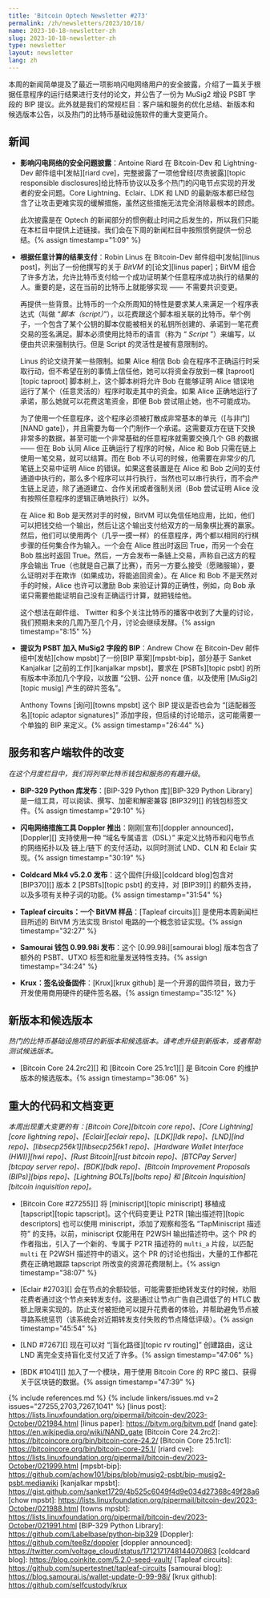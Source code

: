 ```yaml
---
title: 'Bitcoin Optech Newsletter #273'
permalink: /zh/newsletters/2023/10/18/
name: 2023-10-18-newsletter-zh
slug: 2023-10-18-newsletter-zh
type: newsletter
layout: newsletter
lang: zh
---
```


本周的新闻简单提及了最近一项影响闪电网络用户的安全披露，介绍了一篇关于根据任意程序的运行结果进行支付的论文，并公告了一份为 MuSig2 增设 PSBT 字段的 BIP 提议。此外就是我们的常规栏目：客户端和服务的优化总结、新版本和候选版本公告，以及热门的比特币基础设施软件的重大变更简介。

## 新闻

- **<!--security-disclosure-of-issue-affecting-ln-->影响闪电网络的安全问题披露**：Antoine Riard 在 Bitcoin-Dev 和 Lightning-Dev 邮件组中[发帖][riard cve]，完整披露了一项他曾经[尽责披露][topic responsible disclosures]给比特币协议以及多个热门的闪电节点实现的开发者的安全问题。Core Lightning、Eclair、LDK 和 LND 的最新版本都已经包含了让攻击更难实现的缓解措施，虽然这些措施无法完全消除最根本的顾虑。

    此次披露是在 Optech 的新闻部分的惯例截止时间之后发生的，所以我们只能在本栏目中提供上述链接。我们会在下周的新闻栏目中按照惯例提供一份总结。{% assign timestamp="1:09" %}

- **<!--payments-contingent-on-arbitrary-computation-->根据任意计算的结果支付**：Robin Linus 在 Bitcoin-Dev 邮件组中[发帖][linus post]，列出了一份他撰写的关于 *BitVM* 的[论文][linus paper]；BitVM 组合了许多方法，允许比特币支付给一个成功证明某个任意程序成功执行的结果的人。重要的是，这在当前的比特币上就能够实现 —— 不需要共识变更。

    再提供一些背景。比特币的一个众所周知的特性是要求某人来满足一个程序表达式（叫做 “*脚本（script）*”），以花费跟这个脚本相关联的比特币。举个例子，一个包含了某个公钥的脚本仅能被相关的私钥所创建的、承诺到一笔花费交易的签名满足。脚本必须使用比特币的语言（称为 “ *Script* ”）来编写，以便由共识来强制执行。但是 Script 的灵活性是被有意限制的。
    
    Linus 的论文绕开某一些限制。如果 Alice 相信 Bob 会在程序不正确运行时采取行动，但不希望在别的事情上信任他，她可以将资金存放到一棵 [taproot][topic taproot] 脚本树上，这个脚本树将允许 Bob 在能够证明 Alice 错误地运行了某个（任意灵活的）程序时取走其中的资金。如果 Alice 正确地运行了承诺，那么她就可以花费这笔资金，即便 Bob 尝试阻止她，也不可能成功。
    
    为了使用一个任意程序，这个程序必须被打散成非常基本的单元（[与非门][NAND gate]），并且需要为每一个门制作一个承诺。这需要双方在链下交换非常多的数据，甚至可能一个非常基础的任意程序就需要交换几个 GB 的数据 —— 但在 Bob 认同 Alice 正确运行了程序的时候，Alice 和 Bob 只需在链上使用一笔交易，就可以结算。而在 Bob 不认可的时候，他需要在非常少的几笔链上交易中证明 Alice 的错误。如果这套装置是在 Alice 和 Bob 之间的支付通道中执行的，那么多个程序可以并行执行，当然也可以串行执行，而不会产生链上足迹，除了通道建立、合作关闭或者强制关闭（Bob 尝试证明 Alice 没有按照任意程序的逻辑正确地执行）以外。
    
    在 Alice 和 Bob 是天然对手的时候，BitVM 可以免信任地应用，比如，他们可以把钱交给一个输出，然后让这个输出支付给双方的一局象棋比赛的赢家。然后，他们可以使用两个（几乎一摸一样）的任意程序，两个都以相同的行棋步骤的任何集合作为输入。一个会在 Alice 胜出时返回 True，而另一个会在 Bob 胜出时返回 True。然后，一方会发布一条链上交易，声称自己这方的程序会输出 True（也就是自己赢了比赛），而另一方要么接受（愿赌服输），要么证明对手在欺诈（如果成功，将能追回资金）。在 Alice 和 Bob 不是天然对手的时候，Alice 也许可以激励 Bob 来验证计算的正确性，例如，向 Bob 承诺只需要他能证明自己没有正确运行计算，就把钱给他。
    
    这个想法在邮件组、 Twitter 和多个关注比特币的播客中收到了大量的讨论，我们预期未来的几周乃至几个月，讨论会继续发酵。{% assign timestamp="8:15" %}
    
- **<!--proposed-bip-for-musig2-fields-in-psbts-->提议为 PSBT 加入 MuSig2 字段的 BIP**：Andrew Chow 在 Bitcoin-Dev 邮件组中[发帖][chow mpsbt]了一份[BIP 草案][mpsbt-bip]，部分基于 Sanket Kanjalkar [之前的工作][kanjalkar mpsbt]，要求在 [PSBTs][topic psbt] 的所有版本中添加几个字段，以放置 “公钥、公开 nonce 值，以及使用 [MuSig2][topic musig] 产生的碎片签名”。

    Anthony Towns [询问][towns mpsbt] 这个 BIP 提议是否也会为 “[适配器签名][topic adaptor signatures]” 添加字段，但后续的讨论暗示，这可能需要一个单独的 BIP 来定义。{% assign timestamp="26:44" %}

## 服务和客户端软件的改变

*在这个月度栏目中，我们将列举比特币钱包和服务的有趣升级*。

- **<!--bip329-python-library-released-->BIP-329 Python 库发布**：[BIP-329 Python 库][BIP-329 Python Library] 是一组工具，可以阅读、撰写、加密和解密兼容 [BIP329][] 的钱包标签文件。{% assign timestamp="29:10" %}

- **<!--ln-testing-tool-doppler-announced-->闪电网络措施工具 Doppler 推出**：刚刚[宣布][doppler announced]，[Doppler][] 支持使用一种 “域名专属语言（DSL）” 来定义比特币和闪电节点的网络拓扑以及 链上/链下 的支付活动，以同时测试 LND、CLN 和 Eclair 实现。{% assign timestamp="30:19" %}

- **<!--coldcard-mk4-v520-released-->Coldcard Mk4 v5.2.0 发布**：这个固件[升级][coldcard blog]包含对 [BIP370][] 版本 2 [PSBTs][topic psbt] 的支持，对 [BIP39][] 的额外支持，以及多项有关种子词的功能。{% assign timestamp="31:54" %}

- **<!--tapleaf-circuits-a-bitvm-demo-->Tapleaf circuits：一个 BitVM 样品**：[Tapleaf circuits][] 是使用本周新闻栏目所述的 BitVM 方法实现 Bristol 电路的一个概念验证实现。{% assign timestamp="32:27" %}

- **<!--samourai-wallet-09998i-released-->Samourai 钱包 0.99.98i 发布**：这个 [0.99.98i][samourai blog] 版本包含了额外的 PSBT、UTXO 标签和批量发送特性支持。{% assign timestamp="34:24" %}

- **<!--krux-signing-device-firmware-->Krux：签名设备固件**：[Krux][krux github] 是一个开源的固件项目，致力于开发使用商用硬件的硬件签名器。{% assign timestamp="35:12" %}

## 新版本和候选版本

*热门的比特币基础设施项目的新版本和候选版本。请考虑升级到新版本，或者帮助测试候选版本。*

- [Bitcoin Core 24.2rc2][] 和 [Bitcoin Core 25.1rc1][] 是 Bitcoin Core 的维护版本的候选版本。{% assign timestamp="36:06" %}

## 重大的代码和文档变更

*本周出现重大变更的有：[Bitcoin Core][bitcoin core repo]、[Core Lightning][core lightning repo]、[Eclair][eclair repo]、[LDK][ldk repo]、[LND][lnd repo]、[libsecp256k1][libsecp256k1 repo]、[Hardware Wallet Interface (HWI)][hwi repo]、[Rust Bitcoin][rust bitcoin repo]、[BTCPay Server][btcpay server repo]、[BDK][bdk repo]、[Bitcoin Improvement Proposals (BIPs)][bips repo]、[Lightning BOLTs][bolts repo] 和 [Bitcoin Inquisition][bitcoin inquisition repo]。*

- [Bitcoin Core #27255][] 将 [miniscript][topic miniscript] 移植成 [tapscript][topic tapscript]。这个代码变更让 P2TR [输出描述符][topic descriptors] 也可以使用 miniscript，添加了观察和签名 “TapMiniscript 描述符” 的支持。以前，miniscript 仅能用在 P2WSH 输出描述符中。这个 PR 的作者指出，引入了一个新的、专属于 P2TR 描述符的 `multi_a` 片段，以匹配 `multi` 在 P2WSH 描述符中的语义。这个 PR 的讨论也指出，大量的工作都花费在正确地跟踪 tapscript 所改变的资源花费限制上。{% assign timestamp="38:07" %}

- [Eclair #2703][] 会在节点的余额较低，可能需要拒绝转发支付的时候，劝阻花费者通过这个节点来转发支付。这是通过让节点广告自己调低了的 HTLC 数额上限来实现的。防止支付被拒绝可以提升花费者的体验，并帮助避免节点被寻路系统惩罚（该系统会对近期转发支付失败的节点降低评级）。{% assign timestamp="45:54" %}

- [LND #7267][] 现在可以对 “[盲化路径][topic rv routing]” 创建路由，这让 LND 离完全支持盲化支付又近了许多。{% assign timestamp="47:06" %}

- [BDK #1041][] 加入了一个模块，用于使用 Bitcoin Core 的 RPC 接口、获得关于区块链的数据。{% assign timestamp="47:39" %}


{% include references.md %}
{% include linkers/issues.md v=2 issues="27255,2703,7267,1041" %}
[linus post]: https://lists.linuxfoundation.org/pipermail/bitcoin-dev/2023-October/021984.html
[linus paper]: https://bitvm.org/bitvm.pdf
[nand gate]: https://en.wikipedia.org/wiki/NAND_gate
[Bitcoin Core 24.2rc2]: https://bitcoincore.org/bin/bitcoin-core-24.2/
[Bitcoin Core 25.1rc1]: https://bitcoincore.org/bin/bitcoin-core-25.1/
[riard cve]: https://lists.linuxfoundation.org/pipermail/bitcoin-dev/2023-October/021999.html
[mpsbt-bip]: https://github.com/achow101/bips/blob/musig2-psbt/bip-musig2-psbt.mediawiki
[kanjalkar mpsbt]: https://gist.github.com/sanket1729/4b525c6049f4d9e034d27368c49f28a6
[chow mpsbt]: https://lists.linuxfoundation.org/pipermail/bitcoin-dev/2023-October/021988.html
[towns mpsbt]: https://lists.linuxfoundation.org/pipermail/bitcoin-dev/2023-October/021991.html
[BIP-329 Python Library]: https://github.com/Labelbase/python-bip329
[Doppler]: https://github.com/tee8z/doppler
[doppler announced]: https://twitter.com/voltage_cloud/status/1712171748144070863
[coldcard blog]: https://blog.coinkite.com/5.2.0-seed-vault/
[Tapleaf circuits]: https://github.com/supertestnet/tapleaf-circuits
[samourai blog]: https://blog.samourai.is/wallet-update-0-99-98i/
[krux github]: https://github.com/selfcustody/krux
